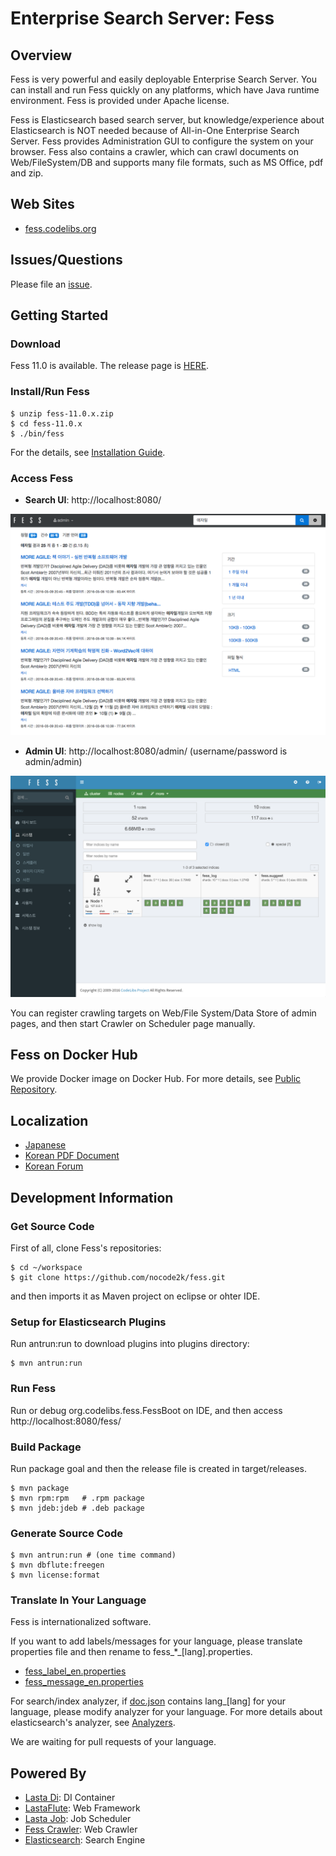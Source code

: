 Enterprise Search Server: Fess 
====

## Overview

Fess is very powerful and easily deployable Enterprise Search Server. You can install and run Fess quickly on any platforms, which have Java runtime environment. Fess is provided under Apache license.

Fess is Elasticsearch based search server, but knowledge/experience about Elasticsearch is NOT needed because of All-in-One Enterprise Search Server. Fess provides Administration GUI to configure the system on your browser. Fess also contains a crawler, which can crawl documents on Web/FileSystem/DB and supports many file formats, such as MS Office, pdf and zip.

## Web Sites

 - [fess.codelibs.org](http://fess.codelibs.org/)

## Issues/Questions

Please file an [issue](https://github.com/codelibs/fess/issues "issue").

## Getting Started

### Download

Fess 11.0 is available.
The release page is [HERE](https://github.com/codelibs/fess/releases "download").

### Install/Run Fess

    $ unzip fess-11.0.x.zip
    $ cd fess-11.0.x
    $ ./bin/fess

For the details, see [Installation Guide](http://fess.codelibs.org/11.0/install/index.html).

### Access Fess

- **Search UI**: http://localhost:8080/

![Search UI](doc/images/screenshot-search-page.png)

- **Admin UI**: http://localhost:8080/admin/ (username/password is admin/admin)

![Admin UI](doc/images/screenshot-admin-page.png)

You can register crawling targets on Web/File System/Data Store of admin pages, and then start Crawler on Scheduler page manually.

## Fess on Docker Hub

We provide Docker image on Docker Hub. 
For more details, see [Public Repository](https://hub.docker.com/r/codelibs/fess/).

## Localization

 - [Japanese](http://fess.codelibs.org/ja/)
 - [Korean PDF Document](https://github.com/nocode2k/fess/releases/download/fess-ko-10.1.0/FESS-ko_10.1.0_.pdf)
 - [Korean Forum](https://github.com/nocode2k/fess-kr-forum)

## Development Information

### Get Source Code

First of all, clone Fess's repositories:

    $ cd ~/workspace
    $ git clone https://github.com/nocode2k/fess.git

and then imports it as Maven project on eclipse or ohter IDE.

### Setup for Elasticsearch Plugins

Run antrun:run to download plugins into plugins directory:

    $ mvn antrun:run

### Run Fess

Run or debug org.codelibs.fess.FessBoot on IDE, and then access http://localhost:8080/fess/

### Build Package

Run package goal and then the release file is created in target/releases.

    $ mvn package
    $ mvn rpm:rpm   # .rpm package
    $ mvn jdeb:jdeb # .deb package

### Generate Source Code

    $ mvn antrun:run # (one time command)
    $ mvn dbflute:freegen
    $ mvn license:format

### Translate In Your Language

Fess is internationalized software.

If you want to add labels/messages for your language, please translate properties file and then rename to fess\_*_[lang].properties.

* [fess_label_en.properties](https://github.com/codelibs/fess/blob/master/src/main/resources/fess_label_en.properties)
* [fess_message_en.properties](https://github.com/codelibs/fess/blob/master/src/main/resources/fess_message_en.properties)

For search/index analyzer, if [doc.json](https://github.com/codelibs/fess/blob/master/src/main/resources/fess_indices/fess/doc.json) contains lang\_[lang] for your language, please modify analyzer for your language. For more details about elasticsearch's analyzer, see [Analyzers](https://www.elastic.co/guide/en/elasticsearch/reference/current/analysis-analyzers.html).

We are waiting for pull requests of your language.

## Powered By

* [Lasta Di](https://github.com/lastaflute/lasta-di "Lasta Di"): DI Container
* [LastaFlute](https://github.com/lastaflute/lastaflute "LastaFlute"): Web Framework
* [Lasta Job](https://github.com/lastaflute/lasta-job "Lasta Job"): Job Scheduler
* [Fess Crawler](https://github.com/codelibs/fess-crawler "Fess Crawler"): Web Crawler
* [Elasticsearch](https://github.com/elastic/elasticsearch "Elasticsearch"): Search Engine
